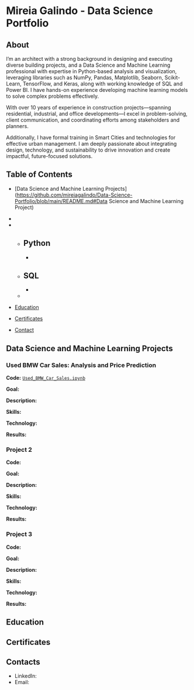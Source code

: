 # Mireia Galindo - Data Science Portfolio

## About
I’m an architect with a strong background in designing and executing diverse building projects, and a Data Science and Machine Learning professional with expertise in Python-based analysis and visualization, leveraging libraries such as NumPy, Pandas, Matplotlib, Seaborn, Scikit-Learn, TensorFlow, and Keras, along with working knowledge of SQL and Power BI. I have hands-on experience developing machine learning models to solve complex problems effectively.

With over 10 years of experience in construction projects—spanning residential, industrial, and office developments—I excel in problem-solving, client communication, and coordinating efforts among stakeholders and planners.

Additionally, I have formal training in Smart Cities and technologies for effective urban management. I am deeply passionate about integrating design, technology, and sustainability to drive innovation and create impactful, future-focused solutions.


## Table of Contents

- [Data Science and Machine Learning Projects](https://github.com/mireiagalindo/Data-Science-Portfolio/blob/main/README.md#Data Science and Machine Learning Project)  
- 
- 
  - Python
    - 
    -  
  - SQL
    - 
    - 
  - 
  


- [Education](https://github.com/mireiagalindo/Data-Science-Portfolio/blob/main/README.md#education)  
- [Certificates](https://github.com/mireiagalindo/Data-Science-Portfolio/blob/main/README.md#certificates)
- [Contact](https://github.com/mireiagalindo/Data-Science-Portfolio/blob/main/README.md#contacts)
## Data Science and Machine Learning Projects

### Used BMW Car Sales: Analysis and Price Prediction
**Code:** [`Used_BMW_Car_Sales.ipynb`](https://github.com/mireiagalindo/portfolio_projects/blob/main/Used_BMW_Car_Sales.ipynb)

**Goal:** 

**Description:** 

**Skills:** 

**Technology:** 

**Results:** 


### Project 2
**Code:** 

**Goal:** 

**Description:** 

**Skills:** 

**Technology:** 

**Results:** 

### Project 3
**Code:** 

**Goal:** 

**Description:** 

**Skills:** 

**Technology:** 

**Results:** 



## Education


## Certificates


## Contacts
- LinkedIn: 
- Email: 
